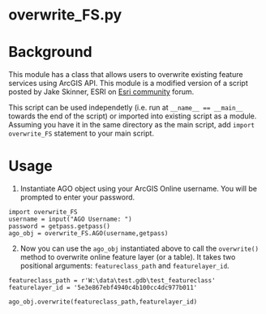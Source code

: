 # overwrite_FS.py
# Background
This module has a class that allows users to overwrite existing feature services using ArcGIS API. This module is a modified version of a script posted by Jake Skinner, ESRI on [Esri community](https://community.esri.com/t5/arcgis-online-documents/overwrite-arcgis-online-feature-service-using-truncate-and/ta-p/904457) forum.


This script can be used independetly (i.e. run at ```__name__ == __main__``` towards the end of the script) or imported into existing script as a module. Assuming you have it in the same directory as the main script, add ```import overwrite_FS``` statement to your main script.
# Usage
1. Instantiate AGO object using your ArcGIS Online username. You will be prompted to enter your password.
```
import overwrite_FS
username = input("AGO Username: ")
password = getpass.getpass()
ago_obj = overwrite_FS.AGO(username,getpass)
```

2. Now you can use the ```ago_obj``` instantiated above to call the ```overwrite()``` method to overwrite online feature layer (or a table). It takes two positional arguments: ```featureclass_path``` and  ```featurelayer_id```.

```
featureclass_path = r'W:\data\test.gdb\test_featureclass'
featurelayer_id = '5e3e867ebf4940c4b100cc4dc977b011'

ago_obj.overwrite(featureclass_path,featurelayer_id)
```